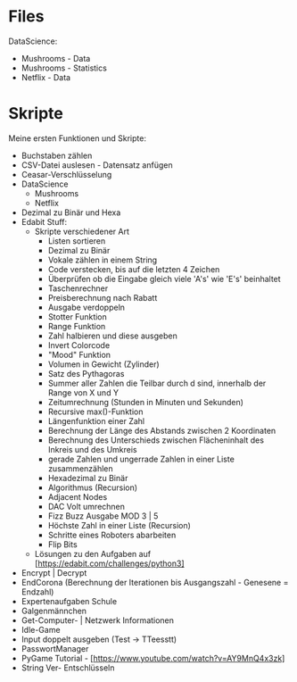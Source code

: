 # Files
DataScience:
- Mushrooms - Data
- Mushrooms - Statistics
- Netflix - Data

# Skripte
Meine ersten Funktionen und Skripte:
- Buchstaben zählen
- CSV-Datei auslesen - Datensatz anfügen
- Ceasar-Verschlüsselung
- DataScience
    - Mushrooms
    - Netflix
- Dezimal zu Binär und Hexa
- Edabit Stuff:
    - Skripte verschiedener Art
        - Listen sortieren
        - Dezimal zu Binär
        - Vokale zählen in einem String
        - Code verstecken, bis auf die letzten 4 Zeichen
        - Überprüfen ob die Eingabe gleich viele 'A's' wie 'E's' beinhaltet
        - Taschenrechner
        - Preisberechnung nach Rabatt
        - Ausgabe verdoppeln
        - Stotter Funktion
        - Range Funktion
        - Zahl halbieren und diese ausgeben
        - Invert Colorcode
        - "Mood" Funktion
        - Volumen in Gewicht (Zylinder)
        - Satz des Pythagoras
        - Summer aller Zahlen die Teilbar durch d sind, innerhalb der Range von X und Y
        - Zeitumrechnung (Stunden in Minuten und Sekunden)
        - Recursive max()-Funktion
        - Längenfunktion einer Zahl
        - Berechnung der Länge des Abstands zwischen 2 Koordinaten
        - Berechnung des Unterschieds zwischen Flächeninhalt des Inkreis und des Umkreis
        - gerade Zahlen und ungerrade Zahlen in einer Liste zusammenzählen
        - Hexadezimal zu Binär
        - Algorithmus (Recursion)
        - Adjacent Nodes
        - DAC Volt umrechnen
        - Fizz Buzz Ausgabe MOD 3 | 5
        - Höchste Zahl in einer Liste (Recursion)
        - Schritte eines Roboters abarbeiten
        - Flip Bits
    - Lösungen zu den Aufgaben  auf [https://edabit.com/challenges/python3]
- Encrypt | Decrypt
- EndCorona (Berechnung der Iterationen bis Ausgangszahl - Genesene = Endzahl)
- Expertenaufgaben Schule
- Galgenmännchen
- Get-Computer-  | Netzwerk Informationen
- Idle-Game
- Input doppelt ausgeben (Test -> TTeesstt)
- PasswortManager
- PyGame Tutorial  -  [https://www.youtube.com/watch?v=AY9MnQ4x3zk]
- String Ver- Entschlüsseln
